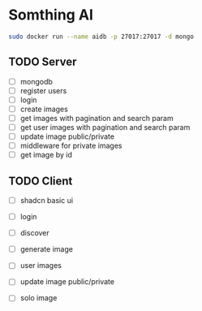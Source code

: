 # Somthing AI

```bash
sudo docker run --name aidb -p 27017:27017 -d mongo
```

## TODO Server 
- [ ] mongodb
- [ ] register users
- [ ] login
- [ ] create images
- [ ] get images with pagination and search param
- [ ] get user images with pagination and search param
- [ ] update image public/private
- [ ] middleware for private images
- [ ] get image by id

## TODO Client
- [ ] shadcn basic ui
- [ ] login 
- [ ] discover 
- [ ] generate image
- [ ] user images
- [ ] update image public/private
- [ ] solo image

